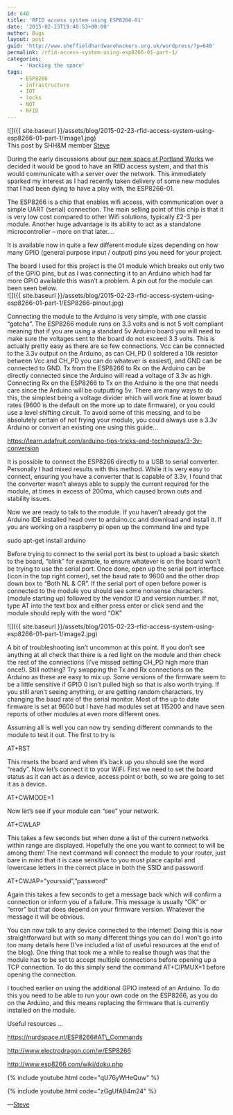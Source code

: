 ```yaml
---
id: 640
title: 'RFID access system using ESP8266-01'
date: '2015-02-23T19:40:53+00:00'
author: Bugs
layout: post
guid: 'http://www.sheffieldhardwarehackers.org.uk/wordpress/?p=640'
permalink: /rfid-access-system-using-esp8266-01-part-1/
categories:
    - 'Hacking the space'
tags:
    - ESP8266
    - infrastructure
    - IOT
    - locks
    - NOT
    - RFID
---
```


![]({{ site.baseurl }}/assets/blog/2015-02-23-rfid-access-system-using-esp8266-01-part-1/image1.jpg)  
This post by SHH&amp;M member [Steve](https://twitter.com/thermalhound)

During the early discussions about [our new space at Portland Works](https://www.sheffieldhackspace.org.uk/wordpress/?cat=22) we decided it would be good to have an RfID access system, and that this would communicate with a server over the network. This immediately sparked my interest as I had recently taken delivery of some new modules that I had been dying to have a play with, the ESP8266-01.

The ESP8266 is a chip that enables wifi access, with communication over a simple UART (serial) connection. The main selling point of this chip is that it is very low cost compared to other Wifi solutions, typically £2-3 per module. Another huge advantage is its ability to act as a standalone microcontroller – more on that later….

It is available now in quite a few different module sizes depending on how many GPIO (general purpose input / output) pins you need for your project.

The board I used for this project is the 01 module which breaks out only two of the GPIO pins, but as I was connecting it to an Arduino which had far more GPIO available this wasn’t a problem. A pin out for the module can been seen below.  
![]({{ site.baseurl }}/assets/blog/2015-02-23-rfid-access-system-using-esp8266-01-part-1/ESP8266-pinout.jpg)

Connecting the module to the Arduino is very simple, with one classic “gotcha”. The ESP8266 module runs on 3.3 volts and is not 5 volt compliant meaning that if you are using a standard 5v Arduino board you will need to make sure the voltages sent to the board do not exceed 3.3 volts. This is actually pretty easy as there are so few connections. Vcc can be connected to the 3.3v output on the Arduino, as can CH\_PD (I soldered a 10k resistor between Vcc and CH\_PD you can do whatever is easiest), and GND can be connected to GND. Tx from the ESP8266 to Rx on the Arduino can be directly connected since the Arduino will read a voltage of 3.3v as high. Connecting Rx on the ESP8266 to Tx on the Arduino is the one that needs care since the Arduino will be outputting 5v. There are many ways to do this, the simplest being a voltage divider which will work fine at lower baud rates (9600 is the default on the more up to date firmware), or you could use a level shifting circuit. To avoid some of this messing, and to be absolutely certain of not frying your module, you could always use a 3.3v Arduino or convert an existing one using this guide…

https://learn.adafruit.com/arduino-tips-tricks-and-techniques/3-3v-conversion

It is possible to connect the ESP8266 directly to a USB to serial converter. Personally I had mixed results with this method. While it is very easy to connect, ensuring you have a converter that is capable of 3.3v, I found that the converter wasn’t always able to supply the current required for the module, at times in excess of 200ma, which caused brown outs and stability issues.

Now we are ready to talk to the module. If you haven’t already got the Arduino IDE installed head over to arduino.cc and download and install it. If you are working on a raspberry pi open up the command line and type

sudo apt-get install arduino

Before trying to connect to the serial port its best to upload a basic sketch to the board, “blink” for example, to ensure whatever is on the board won’t be trying to use the serial port. Once done, open up the serial port interface (icon in the top right corner), set the baud rate to 9600 and the other drop down box to “Both NL &amp; CR”. If the serial port of open before power is connected to the module you should see some nonsense characters (module starting up) followed by the vendor ID and version number. If not, type AT into the text box and either press enter or click send and the module should reply with the word “OK”

![]({{ site.baseurl }}/assets/blog/2015-02-23-rfid-access-system-using-esp8266-01-part-1/image2.jpg)

A bit of troubleshooting isn’t uncommon at this point. If you don’t see anything at all check that there is a red light on the module and then check the rest of the connections (I’ve missed setting CH\_PD high more than once!). Still nothing? Try swapping the Tx and Rx connections on the Arduino as these are easy to mix up. Some versions of the firmware seem to be a little sensitive if GPIO 0 isn’t pulled high so that is also worth trying. If you still aren’t seeing anything, or are getting random characters, try changing the baud rate of the serial monitor. Most of the up to date firmware is set at 9600 but I have had modules set at 115200 and have seen reports of other modules at even more different ones.

Assuming all is well you can now try sending different commands to the module to test it out. The first to try is

AT+RST

This resets the board and when it’s back up you should see the word “ready”. Now let’s connect it to your WiFi. First we need to set the board status as it can act as a device, access point or both, so we are going to set it as a device.

AT+CWMODE=1

Now let’s see if your module can “see” your network.

AT+CWLAP

This takes a few seconds but when done a list of the current networks within range are displayed. Hopefully the one you want to connect to will be among them! The next command will connect the module to your router, just bare in mind that it is case sensitive to you must place capital and lowercase letters in the correct place in both the SSID and password

AT+CWJAP=”yourssid”,”password”

Again this takes a few seconds to get a message back which will confirm a connection or inform you of a failure. This message is usually “OK” or “error” but that does depend on your firmware version. Whatever the message it will be obvious.

You can now talk to any device connected to the internet! Doing this is now straightforward but with so many different things you can do I won’t go into too many details here (I’ve included a list of useful resources at the end of the blog). One thing that took me a while to realise though was that the module has to be set to accept multiple connections before opening up a TCP connection. To do this simply send the command AT+CIPMUX=1 before opening the connection.

I touched earlier on using the additional GPIO instead of an Arduino. To do this you need to be able to run your own code on the ESP8266, as you do on the Arduino, and this means replacing the firmware that is currently installed on the module.

Useful resources …

https://nurdspace.nl/ESP8266#AT\_Commands

http://www.electrodragon.com/w/ESP8266

http://www.esp8266.com/wiki/doku.php

{% include youtube.html code="qU76yWHeQuw" %}

{% include youtube.html code="zGgUfAB4m24" %}

—[Steve](https://twitter.com/thermalhound)
<!--- path/to this posts images is ![]({{ site.baseurl }}/assets/blog/2015-02-23-rfid-access-system-using-esp8266-01-part-1/ --->
<!--- This page could have YOUTUBE links add this code where needed ... {% include youtube.html code="gOCDyotifPo" %} --->